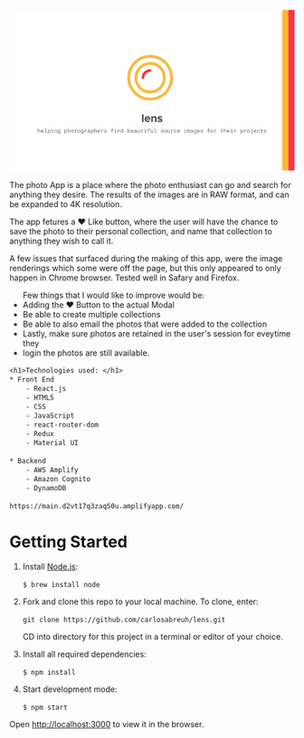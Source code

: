  
 ![lens](lens.png)
 
 
 
 
 
 <p>The photo App is a place where the photo enthusiast can go and search for anything they desire.  The results of the images are in RAW format, and can be expanded to 4K resolution.  </p>

 <p>The app fetures a ♥️ Like button, where the user will have the chance to save the photo to their personal collection, and name that collection to anything they wish to call it. </p>

 <p>A few issues that surfaced during the making of this app, were the image renderings which some were off the page, but this only appeared to only happen in Chrome browser.  Tested well in Safary and Firefox. </p>

 <ul>Few things that I would like to improve would be:
    <li> Adding the ♥️ Button to the actual Modal
    <li>Be able to create multiple collections
    <li>Be able to also email the photos that were added to the collection
    <li>Lastly, make sure photos are retained in the user's session for eveytime they <li>login the photos are still available. 
</ul>

    <h1>Technologies used: </h1>
    * Front End
        - React.js
        - HTML5
        - CSS
        - JavaScript
        - react-router-dom
        - Redux
        - Material UI

    * Backend
        - AWS Amplify
        - Amazon Cognito
        - DynamoDB

    https://main.d2vt17q3zaq50u.amplifyapp.com/

    
# Getting Started

1. Install [Node.js](https://docs.npmjs.com/getting-started):
    
     `$ brew install node`

2. Fork and clone this repo to your local machine. To clone, enter:

     `git clone https://github.com/carlosabreuh/lens.git`
   
   CD into directory for this project in a terminal or editor of your choice.

3. Install all required dependencies:

     `$ npm install`

4. Start development mode:

    `$ npm start`
    
Open [http://localhost:3000](http://localhost:3000) to view it in the browser.




